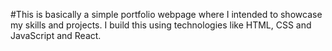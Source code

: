 #This is basically a simple portfolio webpage where I intended to showcase my skills and projects. I build this using technologies like HTML, CSS and JavaScript and React.